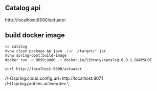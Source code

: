 ## Catalog api

http://localhost:8080/actuator

## build docker image

```sh
cd catalog
mvnw clean package && java -jar ./target/*.jar
mvnw spring-boot:build-image
docker run -p 9090:8080 -t docker.io/library/catalog:0.0.1-SNAPSHOT

curl http://localhost:9090/actuator
```

//-Dspring.cloud.config.uri=http://localhost:8071 \
//-Dspring.profiles.active=dev \


